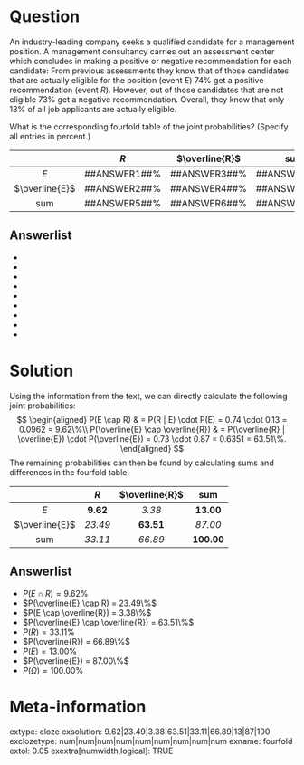 


Question
========

An industry-leading company seeks a qualified candidate for a management position.
A management consultancy carries out an assessment center which concludes in making
a positive or negative recommendation for each candidate: From previous assessments they know that
of those candidates that are actually eligible for the position (event $E$) $74\%$
get a positive recommendation (event $R$). However, out of those candidates that are not eligible
$73\%$ get a negative recommendation. Overall, they know that only
$13\%$ of all job applicants are actually eligible.

What is the corresponding fourfold table of the joint probabilities? (Specify all entries in percent.)

|               | $R$               | $\overline{R}$    | sum               |
|:-------------:|:-----------------:|:-----------------:|:-----------------:|
|$E$            | \#\#ANSWER1\#\#\% | \#\#ANSWER3\#\#\% | \#\#ANSWER7\#\#\% |
|$\overline{E}$ | \#\#ANSWER2\#\#\% | \#\#ANSWER4\#\#\% | \#\#ANSWER8\#\#\% |
|sum            | \#\#ANSWER5\#\#\% | \#\#ANSWER6\#\#\% | \#\#ANSWER9\#\#\% |

Answerlist
----------
* 
* 
* 
* 
* 
* 
* 
* 
* 


Solution
========

Using the information from the text, we can directly calculate the following joint probabilities:
$$
\begin{aligned}
  P(E \cap R) & =
    P(R | E) \cdot P(E) = 0.74 \cdot 0.13 = 0.0962 = 9.62\%\\
  P(\overline{E} \cap \overline{R}) & =
    P(\overline{R} | \overline{E}) \cdot P(\overline{E}) = 0.73 \cdot 0.87 = 0.6351 = 63.51\%.
\end{aligned}
$$
The remaining probabilities can then be found by calculating sums and differences in the fourfold table:

|               | $R$                | $\overline{R}$     | sum                |
|:-------------:|:------------------:|:------------------:|:------------------:|
|$E$            | **9.62** |  _3.38_  | **13.00** |
|$\overline{E}$ |  _23.49_  | **63.51** |  _87.00_  |
|sum            |  _33.11_  |  _66.89_  | **100.00** |


Answerlist
----------
* $P(E \cap R) =   9.62\%$
* $P(\overline{E} \cap R) =  23.49\%$
* $P(E \cap \overline{R}) =   3.38\%$
* $P(\overline{E} \cap \overline{R}) =  63.51\%$
* $P(R) =  33.11\%$
* $P(\overline{R}) =  66.89\%$
* $P(E) =  13.00\%$
* $P(\overline{E}) =  87.00\%$
* $P(\Omega) = 100.00\%$


Meta-information
================
extype: cloze
exsolution: 9.62|23.49|3.38|63.51|33.11|66.89|13|87|100
exclozetype: num|num|num|num|num|num|num|num|num
exname: fourfold
extol: 0.05
exextra[numwidth,logical]: TRUE
